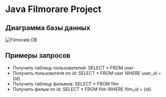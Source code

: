 # Java Filmorare Project

## Диаграмма базы данных
![Filmorate DB](https://user-images.githubusercontent.com/81358883/226446418-45ffb5e0-3c89-43f5-9445-36410d369fb1.png)

## Примеры запросов
- Получить таблицу пользователей: SELECT * FROM user
- Получить пользователя по id: SELECT * FROM user WHERE user_id = {id}
- Получить таблицу фильмов: SELECT * FROM film
- Получить фильм по id: SELECT * FROM film WHERE film_id = {id}
